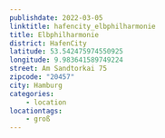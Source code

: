 ```yaml
---
publishdate: 2022-03-05
linktitle: hafencity_elbphilharmonie
title: Elbphilharmonie
district: HafenCity
latitude: 53.542475974550925
longitude: 9.983641589749224
street: Am Sandtorkai 75
zipcode: "20457"
city: Hamburg
categories:
    - location
locationtags:
    - groß
---
```

